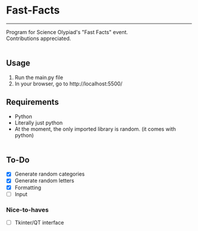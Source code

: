 # Fast-Facts
--------------
Program for Science Olypiad's "Fast Facts" event. <br>
Contributions appreciated.
<br> <br>
## Usage
1) Run the main.py file
2) In your browser, go to http://localhost:5500/
## Requirements
- Python <br>
- Literally just python <br>
- At the moment, the only imported library is random. (it comes with python)
<br> <br>
## To-Do

* [X] Generate random categories
* [X] Generate random letters
* [X] Formatting
* [ ] Input

### Nice-to-haves

* [ ] Tkinter/QT interface
